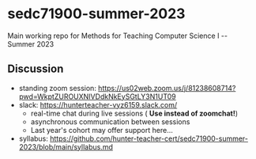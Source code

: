 # sedc71900-summer-2023
Main working repo for Methods for Teaching Computer Science I -- Summer 2023

## Discussion
- standing zoom session: <https://us02web.zoom.us/j/81238608714?pwd=WkptZUROUXNIVDdkNkEySGtLY3N1UT09>
- slack: <https://hunterteacher-vyz6159.slack.com/>
  - real-time chat during live sessions ( __Use instead of zoomchat!__)
  - asynchronous communication between sessions
  - Last year's cohort may offer support here...
- syllabus: <https://github.com/hunter-teacher-cert/sedc71900-summer-2023/blob/main/syllabus.md>
